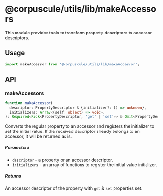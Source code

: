 # @corpuscule/utils/lib/makeAccessors

This module provides tools to transform property descriptors to accessor
descriptors.

## Usage

```typescript
import makeAccessor from '@corpuscule/utils/lib/makeAccessor';
```

## API

### makeAccessors

```typescript
function makeAccessor(
  descriptor: PropertyDescriptor & {initializer?: () => unknown},
  initializers: Array<(self: object) => void>,
): Required<Pick<PropertyDescriptor, 'get' | 'set'>> & Omit<PropertyDescriptor, 'get' | 'set'>;
```

Converts the regular property to an accessor and registers the initializer
to set the initial value. If the received descriptor already belongs to an
accessor, it will be returned as is.

##### Parameters

- `descriptor` - a property or an accessor descriptor.
- `initializers` - an array of functions to register the initial value
  initializer.

##### Returns

An accessor descriptor of the property with `get` & `set` properties set.
